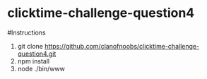 # clicktime-challenge-question4

#Instructions

1. git clone https://github.com/clanofnoobs/clicktime-challenge-question4.git
2. npm install
3. node ./bin/www

